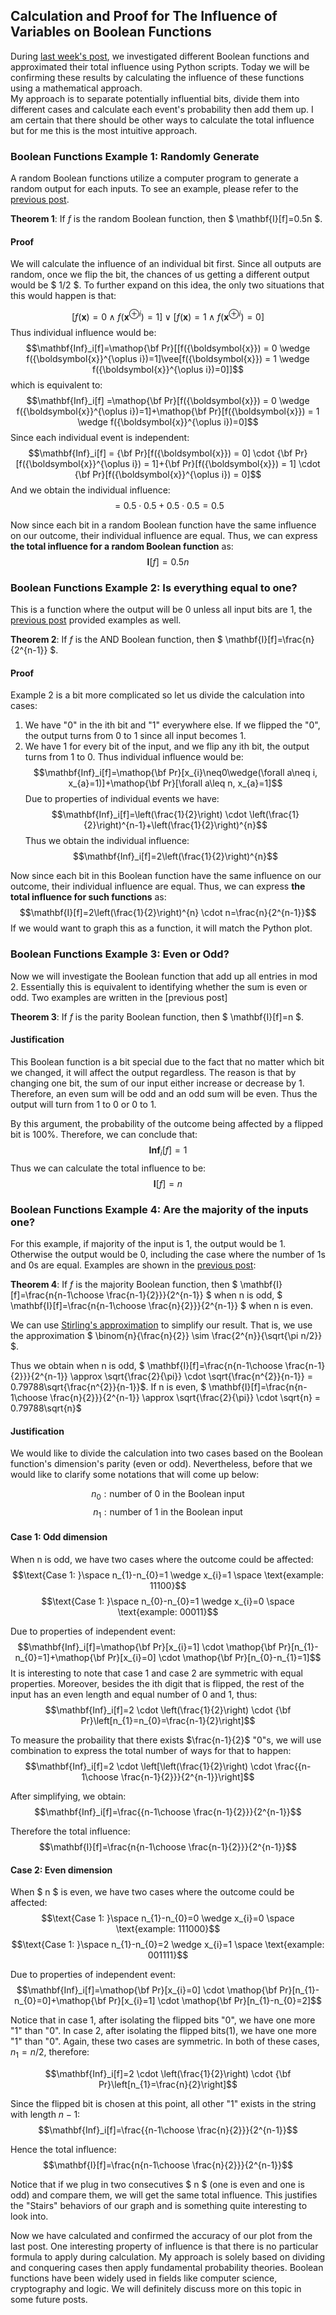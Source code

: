 ## Calculation and Proof for The Influence of Variables on Boolean Functions

During [last week's post](https://404briannotfound.tech/views/MAT388/2020/post1.html#what-is-a-boolean-function), we investigated different Boolean functions and approximated their total influence using Python scripts. Today we will be confirming these results by calculating the influence of these functions using a mathematical approach.\
My approach is to separate potentially influential bits, divide them into different cases and calculate each event's probability then add them up. I am certain that there should be other ways to calculate the total influence but for me this is the most intuitive approach.

### Boolean Functions Example 1: Randomly Generate

A random Boolean functions utilize a computer program to generate a random output for each inputs. To see an example, please refer to the [previous post](https://404briannotfound.tech/views/MAT388/2020/post1.html#boolean-functions-example-1-randomly-generate).

**Theorem 1**: If $f$ is the random Boolean function, then $ \mathbf{I}[f]=0.5n $.

#### Proof

We will calculate the influence of an individual bit first. Since all outputs are random, once we flip the bit, the chances of us getting a different output would be $ 1/2 $. To further expand on this idea, the only two situations that this would happen is that:

$$[f({\boldsymbol{x}}) = 0 \wedge f({\boldsymbol{x}}^{\oplus i})=1]\vee[f({\boldsymbol{x}}) = 1 \wedge f({\boldsymbol{x}}^{\oplus i})=0]$$
Thus individual influence would be:
$$\mathbf{Inf}_i[f]=\mathop{\bf Pr}[[f({\boldsymbol{x}}) = 0 \wedge f({\boldsymbol{x}}^{\oplus i})=1]\vee[f({\boldsymbol{x}}) = 1 \wedge f({\boldsymbol{x}}^{\oplus i})=0]]$$
which is equivalent to:
$$\mathbf{Inf}_i[f] =\mathop{\bf Pr}[f({\boldsymbol{x}}) = 0 \wedge f({\boldsymbol{x}}^{\oplus i})=1]+\mathop{\bf Pr}[f({\boldsymbol{x}}) = 1 \wedge f({\boldsymbol{x}}^{\oplus i})=0]$$
Since each individual event is independent:
$$\mathbf{Inf}_i[f] = {\bf Pr}[f({\boldsymbol{x}}) = 0] \cdot {\bf Pr}[f({\boldsymbol{x}}^{\oplus i}) = 1]+{\bf Pr}[f({\boldsymbol{x}}) = 1] \cdot {\bf Pr}[f({\boldsymbol{x}}^{\oplus i}) = 0]$$
And we obtain the individual influence:
$$=0.5 \cdot 0.5 + 0.5 \cdot 0.5 = 0.5$$

Now since each bit in a random Boolean function have the same influence on our outcome, their individual influence are equal. Thus, we can express **the total influence for a random Boolean function** as:
$$\mathbf{I}[f]=0.5n$$

### Boolean Functions Example 2: Is everything equal to one?
This is a function where the output will be 0 unless all input bits are 1, the [previous post](https://404briannotfound.tech/views/MAT388/2020/post1.html#boolean-functions-example-2-is-everything-equal-to-one) provided examples as well.

**Theorem 2**: If $f$ is the AND Boolean function, then $ \mathbf{I}[f]=\frac{n}{2^{n-1}} $.


#### Proof
Example 2 is a bit more complicated so let us divide the calculation into cases:

1. We have "0" in the ith bit and "1" everywhere else. If we flipped the "0", the output turns from 0 to 1 since all input becomes 1.
2. We have 1 for every bit of the input, and we flip any ith bit, the output turns from 1 to 0.
Thus individual influence would be:
$$\mathbf{Inf}_i[f]=\mathop{\bf Pr}[x_{i}\neq0\wedge(\forall a\neq i, x_{a}=1)]+\mathop{\bf Pr}[\forall a\leq n, x_{a}=1]$$
Due to properties of individual events we have:
$$\mathbf{Inf}_i[f]=\left(\frac{1}{2}\right) \cdot \left(\frac{1}{2}\right)^{n-1}+\left(\frac{1}{2}\right)^{n}$$
Thus we obtain the individual influence:
$$\mathbf{Inf}_i[f]=2\left(\frac{1}{2}\right)^{n}$$

Now since each bit in this Boolean function have the same influence on our outcome, their individual influence are equal. Thus, we can express **the total influence for such functions** as:
$$\mathbf{I}[f]=2\left(\frac{1}{2}\right)^{n} \cdot n=\frac{n}{2^{n-1}}$$
If we would want to graph this as a function, it will match the Python plot.

### Boolean Functions Example 3: Even or Odd?
Now we will investigate the Boolean function that add up all entries in mod 2. Essentially this is equivalent to identifying whether the sum is even or odd. Two examples are written in the [previous post]

**Theorem 3**: If $f$ is the parity Boolean function, then $ \mathbf{I}[f]=n $.

#### Justification
This Boolean function is a bit special due to the fact that no matter which bit we changed, it will affect the output regardless. The reason is that by changing one bit, the sum of our input either increase or decrease by 1. Therefore, an even sum will be odd and an odd sum will be even. Thus the output will turn from 1 to 0 or 0 to 1.

By this argument, the probability of the outcome being affected by a flipped bit is 100%. Therefore, we can conclude that: $$\mathbf{Inf}_i[f]=1$$
Thus we can calculate the total influence to be: $$\mathbf{I}[f]=n$$

### Boolean Functions Example 4: Are the majority of the inputs one?
For this example, if majority of the input is 1, the output would be 1. Otherwise the output would be 0, including the case where the number of 1s and 0s are equal. Examples are shown in the [previous post](https://404briannotfound.tech/views/MAT388/2020/post1.html#boolean-functions-example-4-are-the-majority-of-the-inputs-one):

**Theorem 4**: If $f$ is the majority Boolean function, then $ \mathbf{I}[f]=\frac{n{n-1\choose \frac{n-1}{2}}}{2^{n-1}} $ when n is odd, $ \mathbf{I}[f]=\frac{n{n-1\choose \frac{n}{2}}}{2^{n-1}} $ when n is even.

We can use [Stirling's approximation](https://en.wikipedia.org/wiki/Stirling%27s_approximation#Mentally_estimating_central_effect_in_the_binomial_distribution) to simplify our result. That is, we use the approximation $ \binom{n}{\frac{n}{2}} \sim \frac{2^{n}}{\sqrt{\pi n/2}} $.

Thus we obtain when n is odd, $ \mathbf{I}[f]=\frac{n{n-1\choose \frac{n-1}{2}}}{2^{n-1}} \approx \sqrt{\frac{2}{\pi}} \cdot \sqrt{\frac{n^{2}}{n-1}} = 0.79788\sqrt{\frac{n^{2}}{n-1}}$. If n is even, $ \mathbf{I}[f]=\frac{n{n-1\choose \frac{n}{2}}}{2^{n-1}} \approx \sqrt{\frac{2}{\pi}} \cdot \sqrt{n} = 0.79788\sqrt{n}$
#### Justification
We would like to divide the calculation into two cases based on the Boolean function's dimension's parity (even or odd). Nevertheless, before that we would like to clarify some notations that will come up below:

$$n_{0}:\text{number of 0 in the Boolean input}$$
$$n_{1}:\text{number of 1 in the Boolean input}$$

#### Case 1: Odd dimension
When n is odd, we have two cases where the outcome could be affected:
$$\text{Case 1: }\space n_{1}-n_{0}=1 \wedge x_{i}=1 \space \text{example: 11100}$$
$$\text{Case 1: }\space n_{0}-n_{0}=1 \wedge x_{i}=0 \space \text{example: 00011}$$

Due to properties of independent event:
$$\mathbf{Inf}_i[f]=\mathop{\bf Pr}[x_{i}=1] \cdot \mathop{\bf Pr}[n_{1}-n_{0}=1]+\mathop{\bf Pr}[x_{i}=0] \cdot \mathop{\bf Pr}[n_{0}-n_{1}=1]$$
It is interesting to note that case 1 and case 2 are symmetric with equal properties. Moreover, besides the ith digit that is flipped, the rest of the input has an even length and equal number of 0 and 1, thus:
$$\mathbf{Inf}_i[f]=2 \cdot \left(\frac{1}{2}\right) \cdot {\bf Pr}\left[n_{1}=n_{0}=\frac{n-1}{2}\right]$$

To measure the probaility that there exists $\frac{n-1}{2}$ "0"s, we will use combination to express the total number of ways for that to happen:
$$\mathbf{Inf}_i[f]=2 \cdot \left[\left(\frac{1}{2}\right) \cdot \frac{{n-1\choose \frac{n-1}{2}}}{2^{n-1}}\right]$$

After simplifying, we obtain:
$$\mathbf{Inf}_i[f]=\frac{{n-1\choose \frac{n-1}{2}}}{2^{n-1}}$$

Therefore the total influence:
$$\mathbf{I}[f]=\frac{n{n-1\choose \frac{n-1}{2}}}{2^{n-1}}$$

#### Case 2: Even dimension
When $ n $ is even, we have two cases where the outcome could be affected:
$$\text{Case 1: }\space n_{1}-n_{0}=0 \wedge x_{i}=0 \space \text{example: 111000}$$
$$\text{Case 1: }\space n_{1}-n_{0}=2 \wedge x_{i}=1 \space \text{example: 001111}$$

Due to properties of independent event:
$$\mathbf{Inf}_i[f]=\mathop{\bf Pr}[x_{i}=0] \cdot \mathop{\bf Pr}[n_{1}-n_{0}=0]+\mathop{\bf Pr}[x_{i}=1] \cdot \mathop{\bf Pr}[n_{1}-n_{0}=2]$$

Notice that in case 1, after isolating the flipped bits "0", we have one more "1" than "0". In case 2, after isolating the flipped bits(1), we have one more "1" than "0". Again, these two cases are symmetric. In both of these cases, $n_{1} = n/2$, therefore:

$$\mathbf{Inf}_i[f]=2 \cdot \left(\frac{1}{2}\right) \cdot {\bf Pr}\left[n_{1}=\frac{n}{2}\right]$$

Since the flipped bit is chosen at this point, all other "1" exists in the string with length $n-1$:
$$\mathbf{Inf}_i[f]=\frac{{n-1\choose \frac{n}{2}}}{2^{n-1}}$$

Hence the total influence:
$$\mathbf{I}[f]=\frac{n{n-1\choose \frac{n}{2}}}{2^{n-1}}$$

Notice that if we plug in two consecutives $ n $ (one is even and one is odd) and compare them, we will get the same total influence. This justifies the "Stairs" behaviors of our graph and is something quite interesting to look into.

Now we have calculated and confirmed the accuracy of our plot from the last post. One interesting property of influence is that there is no particular formula to apply during calculation. My approach is solely based on dividing and conquering cases then apply fundamental probability theories. Boolean functions have been widely used in fields like computer science, cryptography and logic. We will definitely discuss more on this topic in some future posts.

